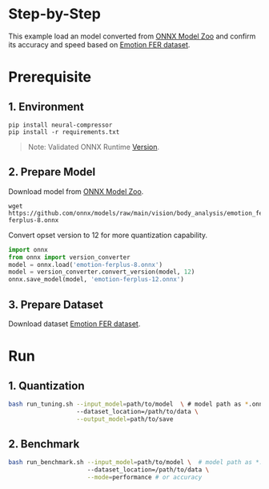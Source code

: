 Step-by-Step
============

This example load an model converted from [ONNX Model Zoo](https://github.com/onnx/models) and confirm its accuracy and speed based on [Emotion FER dataset](https://www.kaggle.com/c/challenges-in-representation-learning-facial-expression-recognition-challenge/data).

# Prerequisite

## 1. Environment
```shell
pip install neural-compressor
pip install -r requirements.txt
```
> Note: Validated ONNX Runtime [Version](/docs/source/installation_guide.md#validated-software-environment).

## 2. Prepare Model
Download model from [ONNX Model Zoo](https://github.com/onnx/models).

```shell
wget https://github.com/onnx/models/raw/main/vision/body_analysis/emotion_ferplus/model/emotion-ferplus-8.onnx
```

Convert opset version to 12 for more quantization capability.

```python
import onnx
from onnx import version_converter
model = onnx.load('emotion-ferplus-8.onnx')
model = version_converter.convert_version(model, 12)
onnx.save_model(model, 'emotion-ferplus-12.onnx')
```

## 3. Prepare Dataset
Download dataset [Emotion FER dataset](https://www.kaggle.com/c/challenges-in-representation-learning-facial-expression-recognition-challenge/data).

# Run

## 1. Quantization

```bash
bash run_tuning.sh --input_model=path/to/model  \ # model path as *.onnx
                   --dataset_location=/path/to/data \
                   --output_model=path/to/save
```

## 2. Benchmark

```bash
bash run_benchmark.sh --input_model=path/to/model \  # model path as *.onnx
                      --dataset_location=/path/to/data \
                      --mode=performance # or accuracy
```
